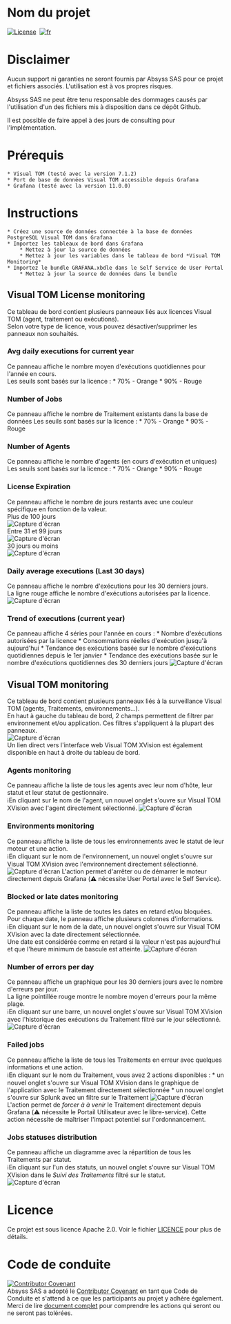 # Nom du projet
[![License](https://img.shields.io/badge/License-Apache_2.0-blue.svg)](LICENSE.md)&nbsp;
[![fr](https://img.shields.io/badge/lang-en-red.svg)](README.md)  

# Disclaimer
Aucun support ni garanties ne seront fournis par Absyss SAS pour ce projet et fichiers associés. L'utilisation est à vos propres risques.

Absyss SAS ne peut être tenu responsable des dommages causés par l'utilisation d'un des fichiers mis à disposition dans ce dépôt Github.

Il est possible de faire appel à des jours de consulting pour l'implémentation.

# Prérequis

    * Visual TOM (testé avec la version 7.1.2)
    * Port de base de données Visual TOM accessible depuis Grafana
    * Grafana (testé avec la version 11.0.0)

# Instructions

    * Créez une source de données connectée à la base de données PostgreSQL Visual TOM dans Grafana
    * Importez les tableaux de bord dans Grafana
        * Mettez à jour la source de données
        * Mettez à jour les variables dans le tableau de bord *Visual TOM Monitoring*
    * Importez le bundle GRAFANA.xbdle dans le Self Service de User Portal
        * Mettez à jour la source de données dans le bundle    

## Visual TOM License monitoring
Ce tableau de bord contient plusieurs panneaux liés aux licences Visual TOM (agent, traitement ou exécutions).  
Selon votre type de licence, vous pouvez désactiver/supprimer les panneaux non souhaités.  

### Avg daily executions for current year
Ce panneau affiche le nombre moyen d'exécutions quotidiennes pour l'année en cours.  
Les seuils sont basés sur la licence :
    * 70% - Orange
    * 90% - Rouge

### Number of Jobs
Ce panneau affiche le nombre de Traitement existants dans la base de données
Les seuils sont basés sur la licence :
    * 70% - Orange
    * 90% - Rouge

### Number of Agents
Ce panneau affiche le nombre d'agents (en cours d'exécution et uniques)
Les seuils sont basés sur la licence :
    * 70% - Orange
    * 90% - Rouge

### License Expiration
Ce panneau affiche le nombre de jours restants avec une couleur spécifique en fonction de la valeur.  
Plus de 100 jours  
![Capture d'écran](screenshots/License_expiration_green.png?raw=true)  
Entre 31 et 99 jours  
![Capture d'écran](screenshots/License_expiration_orange.png?raw=true)  
30 jours ou moins  
![Capture d'écran](screenshots/License_expiration_red.png?raw=true)  

### Daily average executions (Last 30 days)
Ce panneau affiche le nombre d'exécutions pour les 30 derniers jours.  
La ligne rouge affiche le nombre d'exécutions autorisées par la licence.  
![Capture d'écran](screenshots/License_Daily_average_executions_Last_30_days.png?raw=true)

### Trend of executions (current year)
Ce panneau affiche 4 séries pour l'année en cours :
    * Nombre d'exécutions autorisées par la licence
    * Consommations réelles d'exécution jusqu'à aujourd'hui
    * Tendance des exécutions basée sur le nombre d'exécutions quotidiennes depuis le 1er janvier
    * Tendance des exécutions basée sur le nombre d'exécutions quotidiennes des 30 derniers jours
![Capture d'écran](screenshots/License_Trend_of_executions_current_year.png?raw=true)

## Visual TOM monitoring
Ce tableau de bord contient plusieurs panneaux liés à la surveillance Visual TOM (agents, Traitements, environnements...).  
En haut à gauche du tableau de bord, 2 champs permettent de filtrer par environnement et/ou application. Ces filtres s'appliquent à la plupart des panneaux.  
![Capture d'écran](screenshots/Monitoring_filters.png?raw=true)  
Un lien direct vers l'interface web Visual TOM XVision est également disponible en haut à droite du tableau de bord.

### Agents monitoring
Ce panneau affiche la liste de tous les agents avec leur nom d'hôte, leur statut et leur statut de gestionnaire.  
:information_source:En cliquant sur le nom de l'agent, un nouvel onglet s'ouvre sur Visual TOM XVision avec l'agent directement sélectionné.
![Capture d'écran](screenshots/Monitoring_agents.png)

### Environments monitoring
Ce panneau affiche la liste de tous les environnements avec le statut de leur moteur et une action.  
:information_source:En cliquant sur le nom de l'environnement, un nouvel onglet s'ouvre sur Visual TOM XVision avec l'environnement directement sélectionné.
![Capture d'écran](screenshots/Monitoring_environments.png)
L'action permet d'arrêter ou de démarrer le moteur directement depuis Grafana (:warning: nécessite User Portal avec le Self Service).

### Blocked or late dates monitoring
Ce panneau affiche la liste de toutes les dates en retard et/ou bloquées.  
Pour chaque date, le panneau affiche plusieurs colonnes d'informations.  
:information_source:En cliquant sur le nom de la date, un nouvel onglet s'ouvre sur Visual TOM XVision avec la date directement sélectionnée.  
Une date est considérée comme en retard si la valeur n'est pas aujourd'hui et que l'heure minimum de bascule est atteinte.
![Capture d'écran](screenshots/Monitoring_dates.png)

### Number of errors per day
Ce panneau affiche un graphique pour les 30 derniers jours avec le nombre d'erreurs par jour.  
La ligne pointillée rouge montre le nombre moyen d'erreurs pour la même plage.  
:information_source:En cliquant sur une barre, un nouvel onglet s'ouvre sur Visual TOM XVision avec l'historique des exécutions du Traitement filtré sur le jour sélectionné.
![Capture d'écran](screenshots/Monitoring_errors_per_day.png)

### Failed jobs
Ce panneau affiche la liste de tous les Traitements en erreur avec quelques informations et une action.  
:information_source:En cliquant sur le nom du Traitement, vous avez 2 actions disponibles :
    * un nouvel onglet s'ouvre sur Visual TOM XVision dans le graphique de l'application avec le Traitement directement sélectionnée
    * un nouvel onglet s'ouvre sur Splunk avec un filtre sur le Traitement
![Capture d'écran](screenshots/Monitoring_failed_jobs.png)
L'action permet de *forcer à à venir* le Traitement directement depuis Grafana (:warning: nécessite le Portail Utilisateur avec le libre-service). Cette action nécessite de maîtriser l'impact potentiel sur l'ordonnancement.

### Jobs statuses distribution
Ce panneau affiche un diagramme avec la répartition de tous les Traitements par statut.  
:information_source:En cliquant sur l'un des statuts, un nouvel onglet s'ouvre sur Visual TOM XVision dans le *Suivi des Traitements* filtré sur le statut.  
![Capture d'écran](screenshots/Monitoring_statuses_distribution.png)

# Licence
Ce projet est sous licence Apache 2.0. Voir le fichier [LICENCE](license) pour plus de détails.


# Code de conduite
[![Contributor Covenant](https://img.shields.io/badge/Contributor%20Covenant-v2.1%20adopted-ff69b4.svg)](code-of-conduct.md)  
Absyss SAS a adopté le [Contributor Covenant](CODE_OF_CONDUCT.md) en tant que Code de Conduite et s'attend à ce que les participants au projet y adhère également. Merci de lire [document complet](CODE_OF_CONDUCT.md) pour comprendre les actions qui seront ou ne seront pas tolérées.
